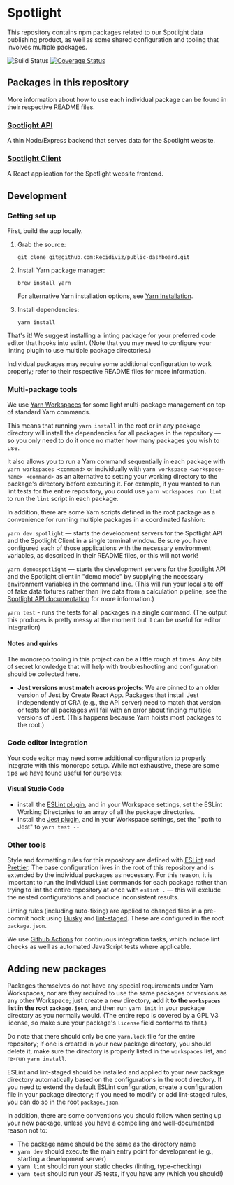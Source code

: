 # Spotlight

This repository contains npm packages related to our Spotlight data publishing product, as well as some shared configuration and tooling that involves multiple packages.

![Build Status](https://github.com/Recidiviz/public-dashboard/workflows/Build%20Status/badge.svg) [![Coverage Status](https://coveralls.io/repos/github/Recidiviz/public-dashboard/badge.svg?branch=main)](https://coveralls.io/github/Recidiviz/public-dashboard?branch=main)

## Packages in this repository

More information about how to use each individual package can be found in their respective README files.

### [Spotlight API](spotlight-api/)

A thin Node/Express backend that serves data for the Spotlight website.

### [Spotlight Client](spotlight-client/)

A React application for the Spotlight website frontend.

## Development

### Getting set up

First, build the app locally.

1. Grab the source:

   `git clone git@github.com:Recidiviz/public-dashboard.git`

1. Install Yarn package manager:

   `brew install yarn`

   For alternative Yarn installation options, see [Yarn Installation](https://yarnpkg.com/en/docs/install).

1. Install dependencies:

   `yarn install`

That's it! We suggest installing a linting package for your preferred code editor that hooks into eslint. (Note that you may need to configure your linting plugin to use multiple package directories.)

Individual packages may require some additional configuration to work properly; refer to their respective README files for more information.

### Multi-package tools

We use [Yarn Workspaces](https://classic.yarnpkg.com/en/docs/workspaces/) for some light multi-package management on top of standard Yarn commands.

This means that running `yarn install` in the root or in any package directory will install the dependencies for all packages in the repository — so you only need to do it once no matter how many packages you wish to use.

It also allows you to run a Yarn command sequentially in each package with `yarn workspaces <command>` or individually with `yarn workspace <workspace-name> <command>` as an alternative to setting your working directory to the package's directory before executing it. For example, if you wanted to run lint tests for the entire repository, you could use `yarn workspaces run lint` to run the `lint` script in each package.

In addition, there are some Yarn scripts defined in the root package as a convenience for running multiple packages in a coordinated fashion:

`yarn dev:spotlight` — starts the development servers for the Spotlight API and the Spotlight Client in a single terminal window. Be sure you have configured each of those applications with the necessary environment variables, as described in their README files, or this will not work!

`yarn demo:spotlight` — starts the development servers for the Spotlight API and the Spotlight client in "demo mode" by supplying the necessary environment variables in the command line. (This will run your local site off of fake data fixtures rather than live data from a calculation pipeline; see the [Spotlight API documentation](spotlight-api/#demo-mode) for more information.)

`yarn test` - runs the tests for all packages in a single command. (The output this produces is pretty messy at the moment but it can be useful for editor integration)

#### Notes and quirks

The monorepo tooling in this project can be a little rough at times. Any bits of secret knowledge that will help with troubleshooting and configuration should be collected here.

- **Jest versions must match across projects**: We are pinned to an older version of Jest by Create React App. Packages that install Jest independently of CRA (e.g., the API server) need to match that version or tests for all packages will fail with an error about finding multiple versions of Jest. (This happens because Yarn hoists most packages to the root.)

### Code editor integration

Your code editor may need some additional configuration to properly integrate with this monorepo setup. While not exhaustive, these are some tips we have found useful for ourselves:

#### Visual Studio Code

- install the [ESLint plugin](https://marketplace.visualstudio.com/items?itemName=dbaeumer.vscode-eslint), and in your Workspace settings, set the ESLint Working Directories to an array of all the package directories.
- install the [Jest plugin](https://marketplace.visualstudio.com/items?itemName=Orta.vscode-jest), and in your Workspace settings, set the "path to Jest" to `yarn test --`

### Other tools

Style and formatting rules for this repository are defined with [ESLint](https://eslint.org/) and [Prettier](https://prettier.io/). The base configuration lives in the root of this repository and is extended by the individual packages as necessary. For this reason, it is important to run the individual `lint` commands for each package rather than trying to lint the entire repository at once with `eslint .` — this will exclude the nested configurations and produce inconsistent results.

Linting rules (including auto-fixing) are applied to changed files in a pre-commit hook using [Husky](https://github.com/typicode/husky) and [lint-staged](https://github.com/okonet/lint-staged). These are configured in the root `package.json`.

We use [Github Actions](https://docs.github.com/en/free-pro-team@latest/actions) for continuous integration tasks, which include lint checks as well as automated JavaScript tests where applicable.

## Adding new packages

Packages themselves do not have any special requirements under Yarn Workspaces, nor are they required to use the same packages or versions as any other Workspace; just create a new directory, **add it to the `workspaces` list in the root `package.json`**, and then run `yarn init` in your package directory as you normally would. (The entire repo is covered by a GPL V3 license, so make sure your package's `license` field conforms to that.)

Do note that there should only be one `yarn.lock` file for the entire repository; if one is created in your new package directory, you should delete it, make sure the directory is properly listed in the `workspaces` list, and re-run `yarn install`.

ESLint and lint-staged should be installed and applied to your new package directory automatically based on the configurations in the root directory. If you need to extend the default ESLint configuration, create a configuration file in your package directory; if you need to modify or add lint-staged rules, you can do so in the root `package.json`.

In addition, there are some conventions you should follow when setting up your new package, unless you have a compelling and well-documented reason not to:

- The package name should be the same as the directory name
- `yarn dev` should execute the main entry point for development (e.g., starting a development server)
- `yarn lint` should run your static checks (linting, type-checking)
- `yarn test` should run your JS tests, if you have any (which you should!)
